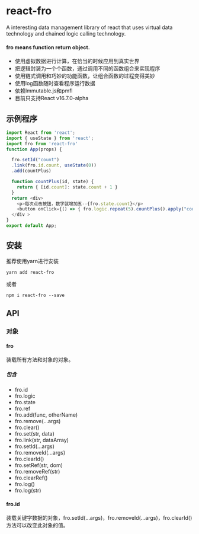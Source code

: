 # react-fro
A interesting data management library of react that uses virtual data technology and chained logic calling technology.
#### fro means function return object.
- 使用虚拟数据进行计算，在恰当的时候应用到真实世界
- 把逻辑封装为一个个函数，通过调用不同的函数组合来实现程序
- 使用链式调用和巧妙的功能函数，让组合函数的过程变得美妙
- 使用log函数随时查看程序运行数据
- 依赖Immutable.js和pmfl
- 目前只支持React v16.7.0-alpha
## 示例程序
```javascript
import React from 'react';
import { useState } from 'react';
import fro from 'react-fro'
function App(props) {

  fro.setId("count")
  .link(fro.id.count, useState(0))
  .add(countPlus)

  function countPlus(id, state) {
    return { [id.count]: state.count + 1 }
  }
  return <div>
    <p>每次点击按钮，数字就增加五--{fro.state.count}</p>
    <button onClick={() => { fro.logic.repeat(5).countPlus().apply("count")}}>点击我</button>
  </div >
}
export default App;
```
## 安装
推荐使用yarn进行安装
```
yarn add react-fro
```
或者
```
npm i react-fro --save
```
## API
### 对象
#### fro
装载所有方法和对象的对象。
##### 包含
- fro.id
- fro.logic
- fro.state
- fro.ref
- fro.add(func, otherName)
- fro.remove(...args)
- fro.clear()
- fro.set(str, data)
- fro.link(str, dataArray)
- fro.setId(...args)
- fro.removeId(...args)
- fro.clearId()
- fro.setRef(str, dom)
- fro.removeRef(str)
- fro.clearRef()
- fro.log()
- fro.log(str)
#### fro.id
装载关键字数据的对象，fro.setId(...args)，fro.removeId(...args)，fro.clearId()方法可以改变此对象的值。
